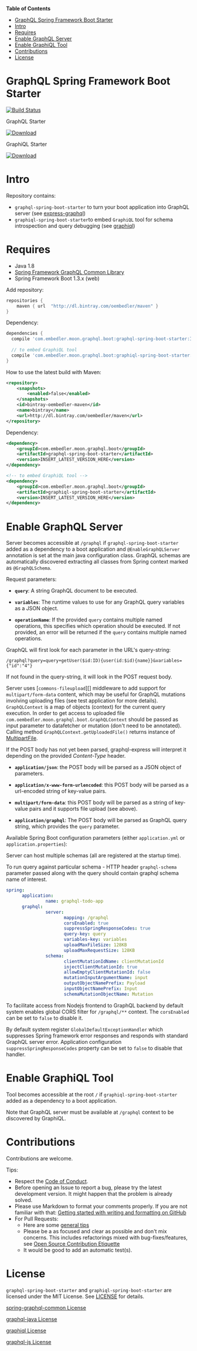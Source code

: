 <!-- START doctoc generated TOC please keep comment here to allow auto update -->
<!-- DON'T EDIT THIS SECTION, INSTEAD RE-RUN doctoc TO UPDATE -->
**Table of Contents**

- [GraphQL Spring Framework Boot Starter](#graphql-spring-framework-boot-starter)
- [Intro](#intro)
- [Requires](#requires)
- [Enable GraphQL Server](#enable-graphql-server)
- [Enable GraphiQL Tool](#enable-graphiql-tool)
- [Contributions](#contributions)
- [License](#license)

<!-- END doctoc generated TOC please keep comment here to allow auto update -->

# GraphQL Spring Framework Boot Starter
[![Build Status](https://travis-ci.org/oembedler/graphql-spring-boot.svg?branch=master)](https://travis-ci.org/oembedler/graphql-spring-boot)

GraphQL Starter 

[ ![Download](https://api.bintray.com/packages/oembedler/maven/graphql-spring-boot-starter/images/download.svg) ](https://bintray.com/oembedler/maven/graphql-spring-boot-starter/_latestVersion)

GraphiQL Starter 

[ ![Download](https://api.bintray.com/packages/oembedler/maven/graphiql-spring-boot-starter/images/download.svg) ](https://bintray.com/oembedler/maven/graphiql-spring-boot-starter/_latestVersion)

# Intro

Repository contains:

* `graphql-spring-boot-starter` to turn your boot application into GraphQL server (see [express-graphql](https://github.com/graphql/express-graphql))
* `graphiql-spring-boot-starter`to embed `GraphiQL` tool for schema introspection and query debugging (see [graphiql](https://github.com/graphql/graphiql))

# Requires

  * Java 1.8
  * [Spring Framework GraphQL Common Library](https://github.com/oembedler/spring-graphql-common)
  * Spring Framework Boot 1.3.x (web)  

Add repository:

```gradle
repositories {
    maven { url  "http://dl.bintray.com/oembedler/maven" }
}
```

Dependency:

```gradle
dependencies {
  compile 'com.embedler.moon.graphql.boot:graphql-spring-boot-starter:INSERT_LATEST_VERSION_HERE'
  
  // to embed GraphiQL tool
  compile 'com.embedler.moon.graphql.boot:graphiql-spring-boot-starter:INSERT_LATEST_VERSION_HERE'
}
```

How to use the latest build with Maven:

```xml
<repository>
    <snapshots>
        <enabled>false</enabled>
    </snapshots>
    <id>bintray-oembedler-maven</id>
    <name>bintray</name>
    <url>http://dl.bintray.com/oembedler/maven</url>
</repository>
```

Dependency:

```xml
<dependency>
    <groupId>com.embedler.moon.graphql.boot</groupId>
    <artifactId>graphql-spring-boot-starter</artifactId>
    <version>INSERT_LATEST_VERSION_HERE</version>
</dependency>

<!-- to embed GraphiQL tool -->
<dependency>
    <groupId>com.embedler.moon.graphql.boot</groupId>
    <artifactId>graphiql-spring-boot-starter</artifactId>
    <version>INSERT_LATEST_VERSION_HERE</version>
</dependency>
```


# Enable GraphQL Server

Server becomes accessible at `/graphql` if `graphql-spring-boot-starter` added as a dependency to a boot application
and `@EnableGraphQLServer` annotation is set at the main java configuration class.
GraphQL schemas are automatically discovered extracting all classes from Spring context marked as `@GraphQLSchema`.

Request parameters:

  * **`query`**: A string GraphQL document to be executed.

  * **`variables`**: The runtime values to use for any GraphQL query variables
    as a JSON object.

  * **`operationName`**: If the provided `query` contains multiple named
    operations, this specifies which operation should be executed. If not
    provided, an error will be returned if the `query` contains multiple
    named operations.

GraphQL will first look for each parameter in the URL's query-string:

```
/graphql?query=query+getUser($id:ID){user(id:$id){name}}&variables={"id":"4"}
```

If not found in the query-string, it will look in the POST request body.

Server uses [`commons-fileupload`][] middleware to add support
for `multipart/form-data` content, which may be useful for GraphQL mutations
involving uploading files (see test application for more details).
 `GraphQLContext` is a map of objects (context) for the current query execution.
In order to get access to uploaded file 
`com.oembedler.moon.graphql.boot.GraphQLContext` should be passed as input parameter to datafetcher or mutation (don't need to be annotated).
Calling method `GraphQLContext.getUploadedFile()` returns instance of [MultipartFile](https://docs.spring.io/spring/docs/current/javadoc-api/org/springframework/web/multipart/MultipartFile.html).

If the POST body has not yet been parsed, graphql-express will interpret it
depending on the provided *Content-Type* header.

  * **`application/json`**: the POST body will be parsed as a JSON
    object of parameters.

  * **`application/x-www-form-urlencoded`**: this POST body will be
    parsed as a url-encoded string of key-value pairs.
    
  * **`multipart/form-data`**: this POST body will be
    parsed as a string of key-value pairs and it supports file upload (see above).    

  * **`application/graphql`**: The POST body will be parsed as GraphQL
    query string, which provides the `query` parameter.

Available Spring Boot configuration parameters (either `application.yml` or `application.properties`):

Server can host multiple schemas (all are registered at the startup time). 

To run query against particular schema - HTTP header `graphql-schema` parameter passed along with the query should contain graphql schema name of interest.

```yaml
spring:
      application:
               name: graphql-todo-app
      graphql:
               server:
                      mapping: /graphql
                      corsEnabled: true
                      suppressSpringResponseCodes: true
                      query-key: query
                      variables-key: variables
                      uploadMaxFileSize: 128KB
                      uploadMaxRequestSize: 128KB
               schema:
                      clientMutationIdName: clientMutationId
                      injectClientMutationId: true
                      allowEmptyClientMutationId: false
                      mutationInputArgumentName: input
                      outputObjectNamePrefix: Payload
                      inputObjectNamePrefix: Input
                      schemaMutationObjectName: Mutation
```

To facilitate access from Nodejs frontend to GraphQL backend by default system enables global CORS filter for `/graphql/**` context.
The `corsEnabled` can be set to `false` to disable it.

By default system register `GlobalDefaultExceptionHandler` which suppresses Spring framework error responses and responds with standard GraphQL server error.
Application configuration `suppressSpringResponseCodes` property can be set to `false` to disable that handler.

# Enable GraphiQL Tool

Tool becomes accessible at the root `/` if `graphiql-spring-boot-starter` added as a dependency to a boot application.

Note that GraphQL server must be available at `/graphql` context to be discovered by GraphiQL.

# Contributions

Contributions are welcome.

Tips:

- Respect the [Code of Conduct](http://contributor-covenant.org/version/1/3/0/).
- Before opening an Issue to report a bug, please try the latest development version. 
It might happen that the problem is already solved.
- Please use  Markdown to format your comments properly. 
If you are not familiar with that: [Getting started with writing and formatting on GitHub](https://help.github.com/articles/getting-started-with-writing-and-formatting-on-github/)
- For Pull Requests:
  - Here are some [general tips](https://github.com/blog/1943-how-to-write-the-perfect-pull-request)
  - Please be a as focused and clear as possible and don't mix concerns. 
    This includes refactorings mixed with bug-fixes/features, see [Open Source Contribution Etiquette](http://tirania.org/blog/archive/2010/Dec-31.html) 
  - It would be good to add an automatic test(s). 
  

# License

`graphql-spring-boot-starter` and `graphiql-spring-boot-starter` are licensed under the MIT License. See [LICENSE](LICENSE.md) for details.

[spring-graphql-common License](https://github.com/oembedler/spring-graphql-common/blob/master/LICENSE.md)

[graphql-java License](https://github.com/andimarek/graphql-java/blob/master/LICENSE.md)

[graphiql License](https://github.com/graphql/graphiql/blob/master/LICENSE)

[graphql-js License](https://github.com/graphql/graphql-js/blob/master/LICENSE)
